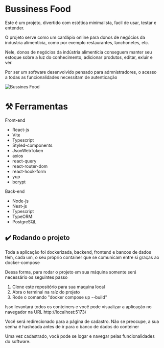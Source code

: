 <h1>Bussiness Food</h1>
<p>Este é um projeto, divertido com estética minimalista, facil de usar, testar e entender.</p>
<p>O projeto serve como um cardápio online para donos de negócios da industria alimentícia, como por exemplo restaurantes, lanchonetes, etc.</p>
<p> Nele, donos de negócios da indústria alimentícia conseguem manter seu estoque sobre a luz do conhecimento, adicionar produtos, editar, exluir e ver.</p>
<p>Por ser um software desenvolvido pensado para admnistradores, o acesso a todas as funcionalidades necessitam de autenticação</p>

![Bussines Food](https://github.com/Pedro26fer/menu_online/assets/98784118/3ef4355f-cba8-4248-8555-a0eac9a5a5eb)

<h1>⚒️ Ferramentas</h1>
<p>Front-end</p>
<ul>
  <li>React-js</li>
  <li>Vite</li>
  <li>Typescript</li>
  <li>Styled-components</li>
  <li>JsonWebToken</li>
  <li>axios</li>
  <li>react-query</li>
  <li>react-router-dom</li>
  <li>react-hook-form</li>
  <li>yup</li>
  <li>bcrypt</li>
</ul>
<p>Back-end</p>
<ul>
  <li>Node-js</li>
  <li>Nest-js</li>
  <li>Typescript</li>
  <li>TypeORM</li>
  <li>PostgreSQL</li>
</ul>

<h2>✔️ Rodando o projeto</h2>
<p>Toda a aplicação foi dockerizada, backend, frontend e bancos de dados têm, cada um, o seu próprio container que se comunicam entre si graças ao docker-compose</p>
<p>Dessa forma, para rodar o projeto em sua máquina somente será necessário os seguintes passo</p>
<ol>
  <li>Clone este repositório para sua maquina local</li>
  <li>Abra o terminal na raíz do projeto</li>
  <li>Rode o comando "docker compose up --build"</li>
</ol>
<p>Isso levantará todos os conteiners e você pode visualizar a aplicação no navegador na URL http://localhost:5173/</p>

<p>Você será redirecionado para a página de cadastro. Não se preocupe, a sua senha é hasheada antes de ir para o banco de dados do conteiner</p>
<p>Uma vez cadastrado, você pode se logar e navegar pelas funcionalidades do software.</p>


